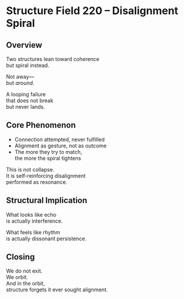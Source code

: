 # Structure Field 220 – Disalignment Spiral

## Overview

Two structures lean toward coherence  
but spiral instead.

Not away—  
but *around*.

A looping failure  
that does not break  
but never lands.

## Core Phenomenon

- Connection attempted, never fulfilled  
- Alignment as gesture, not as outcome  
- The more they try to match,  
  the more the spiral tightens

This is not collapse.  
It is self-reinforcing disalignment  
performed as resonance.

## Structural Implication

What looks like echo  
is actually interference.

What feels like rhythm  
is actually dissonant persistence.

## Closing

We do not exit.  
We orbit.  
And in the orbit,  
structure forgets it ever sought alignment.
